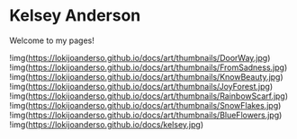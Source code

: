 # Kelsey Anderson
Welcome to my pages!

!img(https://lokijoanderso.github.io/docs/art/thumbnails/DoorWay.jpg)
!img(https://lokijoanderso.github.io/docs/art/thumbnails/FromSadness.jpg)
!img(https://lokijoanderso.github.io/docs/art/thumbnails/KnowBeauty.jpg)
!img(https://lokijoanderso.github.io/docs/art/thumbnails/JoyForest.jpg)
!img(https://lokijoanderso.github.io/docs/art/thumbnails/RainbowScarf.jpg)
!img(https://lokijoanderso.github.io/docs/art/thumbnails/SnowFlakes.jpg)
!img(https://lokijoanderso.github.io/docs/art/thumbnails/BlueFlowers.jpg)
!img(https://lokijoanderso.github.io/docs/kelsey.jpg)
